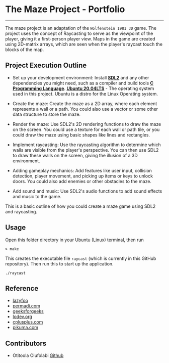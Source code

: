 # The Maze Project - Portfolio

---

The maze project is an adaptation of the `Wolfenstein 1981 3D` game. The project uses the concept of Raycasting to serve as the viewpoint of the player, giving it a first-person player view. Maps in the game are created using 2D-matrix arrays, which are seen when the player's raycast touch the blocks of the map.

## Project Execution Outline

- Set up your development environment: Install [**SDL2**](https://wiki.libsdl.org/Installation) and any other dependencies you might need, such as a compiler and build tools [**C Programming Language**](https://linuxconfig.org/how-to-install-gcc-the-c-compiler-on-ubuntu-20-04-lts-focal-fossa-linux). [**Ubuntu 20.04LTS**](https://ubuntu.com/download/desktop) -
The operating system used in this project. Ubuntu is a distro for the Linux Operating system.

- Create the maze: Create the maze as a 2D array, where each element represents a wall or a path. You could also use a vector or some other data structure to store the maze.

- Render the maze: Use SDL2's 2D rendering functions to draw the maze on the screen. You could use a texture for each wall or path tile, or you could draw the maze using basic shapes like lines and rectangles.

- Implement raycasting: Use the raycasting algorithm to determine which walls are visible from the player's perspective. You can then use SDL2 to draw these walls on the screen, giving the illusion of a 3D environment.

- Adding gameplay mechanics: Add features like user input, collision detection, player movement, and picking up items or keys to unlock doors. You could also add enemies or other obstacles to the maze.

- Add sound and music: Use SDL2's audio functions to add sound effects and music to the game.

This is a basic outline of how you could create a maze game using SDL2 and raycasting.

## Usage

Open this folder directory in your Ubuntu (Linux) terminal, then run

```linux
> make
```  

This creates the executable file `raycast` (which is currently in this GitHub repository). Then run this to start up the application.

```linux
./raycast
```

## Reference

- [lazyfoo](http://lazyfoo.net/tutorials/SDL/index.php#Event%20Driven%20Programming)
- [permadi.com](https://permadi.com/1996/05/ray-casting-tutorial-1/)
- [geeksforgeeks](https://www.geeksforgeeks.org/structure-vs-class-in-cpp/)
- [lodev.org](https://lodev.org/cgtutor/raycasting.html)
- [cplusplus.com](https://cplusplus.com/forum/beginner/214311/)
- [pikuma.com](https://pikuma.com/courses/raycasting-engine-tutorial-algorithm-javascript)

## Contributors

- Otitoola Olufolabi [Github](https://github.com/oolufolabii)
